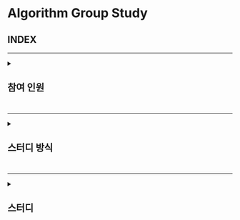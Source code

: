 # Algorithm Group Study

## INDEX
---
<details>
<summary> <h2> 참여 인원 <h2> </summary>
<div markdown="1">
  
 이원일, 이아현, 임유정, 조홍준, 강보성
</div>
</details>
  
---
  
<details>
<summary> <h2> 스터디 방식 <h2> </summary>
<div markdown="1">
  - 횟수 : 약 주 1회(수요일)  
  
  - 알고리즘 이론 학습 후 코딩 연습
  - 관련 문제 과제 및 코드 리뷰
  - 스터디 전날 코드별로 질문 남기기
  - 필수사항 !
      - 주석
      - 폴더 형식
          /071W/
              SWEA문제번호/
                  README.md
                  문제번호_영문이름.py

</div>
</details>
  
---
  
<details>
<summary> <h2> 스터디 <h2> </summary>
<div markdown="1">

  2022.07.22 <1주차 스터디>  
    - SWEA 1979 '어디에 단어가 들어갈 수 있을까'
      -> 알고리즘 핵심 개념 : 
          1. 연속된 수 뽑아내기
          2. 대각 대칭 사용해서 행과 열을 바꾸기
          
    - SWEA 1859 '백만장자 프로젝트'
          1. 최대 이득이라는 개념에 따른 접근 방법
          2. 방대한 Input 값에 따른 메모리 사용 최소화
          3. 함수 사용이 늘면 연산 수가 늘어남에 따라 계산시간이 늘어난다.
          
  2022.08.16 <3주차 스터디>  
  - KMP알고리즘 복습
    -> 알고리즘 핵심 개념 : 
          
        1. 패턴이 접두 문자부터 중복이 있을 때 lps 테이블을 만들어 
        2. 대각 대칭 사용해서 행과 열을 바꾸기

  2022.08.28 <4주차 스터디>  

  - IM시험 준비(기출문제 풀이)
    -> 이차원 배열, 인덱싱 관련 문제 
          
  2022.08.31 <5주차 스터디>  

  - BFS 이론 발표
  - DFS 문제리뷰
    -> SWEA 1716 - 완전탐색을 통한 최소 연결 거리 계산


  2022.09.08 <6주차 스터디>  

  - 재귀함수 이론 발표
  - BFS 문제리뷰
    -> BOJ 14502 - BFS와 백트랙킹, 조합 활용한 솔루션 찾기/묘수: 1 주변에 놓도록 조건을 걸면 케이스가 줄어든다 !
    -> BOJ 6118 - BFS의 정석 문제 / 데이터를 리스트와 딕셔너리 형태로 저장하는 차이
    

</div>
</details>
